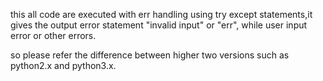 this all code are executed with err handling using try except statements,it gives the output error statement "invalid input" or "err", while user input error or other errors.
<br/>

so please refer the difference between higher two versions such as python2.x and python3.x.
